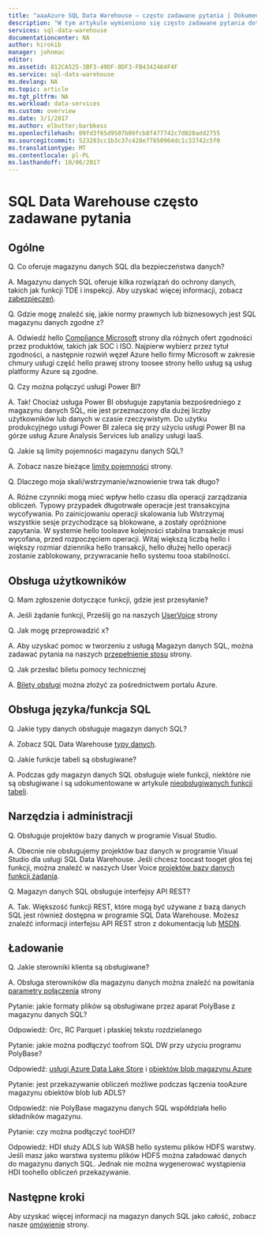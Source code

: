 ```yaml
---
title: "aaaAzure SQL Data Warehouse — często zadawane pytania | Dokumentacja firmy Microsoft"
description: "W tym artykule wymieniono się często zadawane pytania dotyczące usługi Azure SQL Data Warehouse z klientów i deweloperów"
services: sql-data-warehouse
documentationcenter: NA
author: hirokib
manager: johnmac
editor: 
ms.assetid: 812CA525-3BF3-49DF-8DF3-FB4342464F4F
ms.service: sql-data-warehouse
ms.devlang: NA
ms.topic: article
ms.tgt_pltfrm: NA
ms.workload: data-services
ms.custom: overview
ms.date: 3/1/2017
ms.author: elbutter;barbkess
ms.openlocfilehash: 09fd3f65d9507b09fcb8f477742c7d020add2755
ms.sourcegitcommit: 523283cc1b3c37c428e77850964dc1c33742c5f0
ms.translationtype: MT
ms.contentlocale: pl-PL
ms.lasthandoff: 10/06/2017
---
```

# <a name="sql-data-warehouse-frequently-asked-questions"></a>SQL Data Warehouse często zadawane pytania

## <a name="general"></a>Ogólne

Q. Co oferuje magazynu danych SQL dla bezpieczeństwa danych?

A. Magazynu danych SQL oferuje kilka rozwiązań do ochrony danych, takich jak funkcji TDE i inspekcji. Aby uzyskać więcej informacji, zobacz [zabezpieczeń].

Q. Gdzie mogę znaleźć się, jakie normy prawnych lub biznesowych jest SQL magazynu danych zgodne z?

A. Odwiedź hello [Compliance Microsoft] strony dla różnych ofert zgodności przez produktów, takich jak SOC i ISO. Najpierw wybierz przez tytuł zgodności, a następnie rozwiń węzeł Azure hello firmy Microsoft w zakresie chmury usługi część hello prawej strony toosee strony hello usług są usług platformy Azure są zgodne.

Q. Czy można połączyć usługi Power BI?

A. Tak! Chociaż usługa Power BI obsługuje zapytania bezpośredniego z magazynu danych SQL, nie jest przeznaczony dla dużej liczby użytkowników lub danych w czasie rzeczywistym. Do użytku produkcyjnego usługi Power BI zaleca się przy użyciu usługi Power BI na górze usług Azure Analysis Services lub analizy usługi IaaS. 

Q. Jakie są limity pojemności magazynu danych SQL?

A. Zobacz nasze bieżące [limity pojemności] strony. 

Q. Dlaczego moja skali/wstrzymanie/wznowienie trwa tak długo?

A. Różne czynniki mogą mieć wpływ hello czasu dla operacji zarządzania obliczeń. Typowy przypadek długotrwałe operacje jest transakcyjna wycofywania. Po zainicjowaniu operacji skalowania lub Wstrzymaj wszystkie sesje przychodzące są blokowane, a zostały opróżnione zapytania. W systemie hello tooleave kolejności stabilna transakcje musi wycofana, przed rozpoczęciem operacji. Witaj większą liczbą hello i większy rozmiar dziennika hello transakcji, hello dłużej hello operacji zostanie zablokowany, przywracanie hello systemu tooa stabilności.

## <a name="user-support"></a>Obsługa użytkowników

Q. Mam zgłoszenie dotyczące funkcji, gdzie jest przesyłanie?

A. Jeśli żądanie funkcji, Prześlij go na naszych [UserVoice] strony

Q. Jak mogę przeprowadzić x?

A. Aby uzyskać pomoc w tworzeniu z usługą Magazyn danych SQL, można zadawać pytania na naszych [przepełnienie stosu] strony. 

Q. Jak przesłać biletu pomocy technicznej

A. [Bilety obsługi] można złożyć za pośrednictwem portalu Azure.

## <a name="sql-languagefeature-support"></a>Obsługa języka/funkcja SQL 

Q. Jakie typy danych obsługuje magazyn danych SQL?

A. Zobacz SQL Data Warehouse [typy danych].

Q. Jakie funkcje tabeli są obsługiwane?

A. Podczas gdy magazyn danych SQL obsługuje wiele funkcji, niektóre nie są obsługiwane i są udokumentowane w artykule [nieobsługiwanych funkcji tabeli].

## <a name="tooling-and-administration"></a>Narzędzia i administracji

Q. Obsługuje projektów bazy danych w programie Visual Studio.

A. Obecnie nie obsługujemy projektów baz danych w programie Visual Studio dla usługi SQL Data Warehouse. Jeśli chcesz toocast tooget głos tej funkcji, można znaleźć w naszych User Voice [projektów bazy danych funkcji żądania].

Q. Magazyn danych SQL obsługuje interfejsy API REST?

A. Tak. Większość funkcji REST, które mogą być używane z bazą danych SQL jest również dostępna w programie SQL Data Warehouse. Możesz znaleźć informacji interfejsu API REST stron z dokumentacją lub [MSDN].


## <a name="loading"></a>Ładowanie

Q. Jakie sterowniki klienta są obsługiwane?

A. Obsługa sterowników dla magazynu danych można znaleźć na powitania [parametry połączenia] strony

Pytanie: jakie formaty plików są obsługiwane przez aparat PolyBase z magazynu danych SQL?

Odpowiedź: Orc, RC Parquet i płaskiej tekstu rozdzielanego

Pytanie: jakie można podłączyć toofrom SQL DW przy użyciu programu PolyBase? 

Odpowiedź: [usługi Azure Data Lake Store] i [obiektów blob magazynu Azure]

Pytanie: jest przekazywanie obliczeń możliwe podczas łączenia tooAzure magazynu obiektów blob lub ADLS? 

Odpowiedź: nie PolyBase magazynu danych SQL współdziała hello składników magazynu. 

Pytanie: czy można podłączyć tooHDI?

Odpowiedź: HDI służy ADLS lub WASB hello systemu plików HDFS warstwy. Jeśli masz jako warstwa systemu plików HDFS można załadować danych do magazynu danych SQL. Jednak nie można wygenerować wystąpienia HDI toohello obliczeń przekazywanie. 

## <a name="next-steps"></a>Następne kroki
Aby uzyskać więcej informacji na magazyn danych SQL jako całość, zobacz nasze [omówienie] strony.


<!-- Article references -->
[UserVoice]: https://feedback.azure.com/forums/307516-sql-data-warehouse
[parametry połączenia]: ./sql-data-warehouse-connection-strings.md
[przepełnienie stosu]: http://stackoverflow.com/questions/tagged/azure-sqldw
[Bilety obsługi]: ./sql-data-warehouse-get-started-create-support-ticket.md
[zabezpieczeń]: ./sql-data-warehouse-overview-manage-security.md
[Compliance Microsoft]: https://www.microsoft.com/en-us/trustcenter/compliance/complianceofferings
[limity pojemności]: ./sql-data-warehouse-service-capacity-limits.md
[typy danych]: ./sql-data-warehouse-tables-data-types.md
[nieobsługiwanych funkcji tabeli]: ./sql-data-warehouse-tables-overview.md#unsupported-table-features
[usługi Azure Data Lake Store]: ./sql-data-warehouse-load-from-azure-data-lake-store.md
[obiektów blob magazynu Azure]: ./sql-data-warehouse-load-from-azure-blob-storage-with-polybase.md
[projektów bazy danych funkcji żądania]: https://feedback.azure.com/forums/307516-sql-data-warehouse/suggestions/13313247-database-project-from-visual-studio-to-support-azu
[MSDN]: https://msdn.microsoft.com/en-us/library/azure/mt163685.aspx
[omówienie]: ./sql-data-warehouse-overview-faq.md